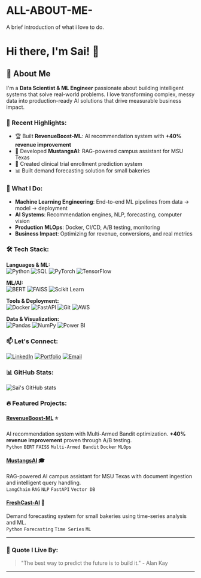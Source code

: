 # ALL-ABOUT-ME-
A brief introduction of what i love to do.
# Hi there, I'm Sai! 👋

## 🚀 About Me

I'm a **Data Scientist & ML Engineer** passionate about building intelligent systems that solve real-world problems. I love transforming complex, messy data into production-ready AI solutions that drive measurable business impact.

### 🎯 Recent Highlights:
- 🏆 Built **RevenueBoost-ML**: AI recommendation system with **+40% revenue improvement**
- 🤖 Developed **MustangsAI**: RAG-powered campus assistant for MSU Texas
- 🏥 Created clinical trial enrollment prediction system
- 📊 Built demand forecasting solution for small bakeries

### 💼 What I Do:
- **Machine Learning Engineering**: End-to-end ML pipelines from data → model → deployment
- **AI Systems**: Recommendation engines, NLP, forecasting, computer vision
- **Production MLOps**: Docker, CI/CD, A/B testing, monitoring
- **Business Impact**: Optimizing for revenue, conversions, and real metrics

### 🛠️ Tech Stack:

**Languages & ML:**  
![Python](https://img.shields.io/badge/-Python-3776AB?style=flat&logo=python&logoColor=white)
![SQL](https://img.shields.io/badge/-SQL-4479A1?style=flat&logo=postgresql&logoColor=white)
![PyTorch](https://img.shields.io/badge/-PyTorch-EE4C2C?style=flat&logo=pytorch&logoColor=white)
![TensorFlow](https://img.shields.io/badge/-TensorFlow-FF6F00?style=flat&logo=tensorflow&logoColor=white)

**ML/AI:**  
![BERT](https://img.shields.io/badge/-BERT-orange?style=flat)
![FAISS](https://img.shields.io/badge/-FAISS-blue?style=flat)
![Scikit Learn](https://img.shields.io/badge/-Scikit%20Learn-F7931E?style=flat&logo=scikitlearn&logoColor=white)

**Tools & Deployment:**  
![Docker](https://img.shields.io/badge/-Docker-2496ED?style=flat&logo=docker&logoColor=white)
![FastAPI](https://img.shields.io/badge/-FastAPI-009688?style=flat&logo=fastapi&logoColor=white)
![Git](https://img.shields.io/badge/-Git-F05032?style=flat&logo=git&logoColor=white)
![AWS](https://img.shields.io/badge/-AWS-232F3E?style=flat&logo=amazonaws&logoColor=white)

**Data & Visualization:**  
![Pandas](https://img.shields.io/badge/-Pandas-150458?style=flat&logo=pandas&logoColor=white)
![NumPy](https://img.shields.io/badge/-NumPy-013243?style=flat&logo=numpy&logoColor=white)
![Power BI](https://img.shields.io/badge/-Power%20BI-F2C811?style=flat&logo=powerbi&logoColor=black)

### 📫 Let's Connect:

[![LinkedIn](https://img.shields.io/badge/-LinkedIn-0A66C2?style=flat&logo=linkedin&logoColor=white)](https://linkedin.com/in/saimudragada)
[![Portfolio](https://img.shields.io/badge/-Portfolio-000000?style=flat&logo=vercel&logoColor=white)](https://saimudragadaportfolio.vercel.app/)
[![Email](https://img.shields.io/badge/-Email-D14836?style=flat&logo=gmail&logoColor=white)](mailto:saimudragada1@gmail.com)

### 📊 GitHub Stats:

![Sai's GitHub stats](https://github-readme-stats.vercel.app/api?username=Saimudragada&show_icons=true&theme=tokyonight&hide_border=true)

### 🔥 Featured Projects:

#### [RevenueBoost-ML](https://github.com/Saimudragada/RevenueBoost-ML) ⭐
AI recommendation system with Multi-Armed Bandit optimization. **+40% revenue improvement** proven through A/B testing.  
`Python` `BERT` `FAISS` `Multi-Armed Bandit` `Docker` `MLOps`

#### [MustangsAI](https://github.com/Saimudragada/MustangsAI) 🎓
RAG-powered AI campus assistant for MSU Texas with document ingestion and intelligent query handling.  
`LangChain` `RAG` `NLP` `FastAPI` `Vector DB`

#### [FreshCast-AI](https://github.com/Saimudragada/freshcast-ai) 🥐
Demand forecasting system for small bakeries using time-series analysis and ML.  
`Python` `Forecasting` `Time Series` `ML`

---

### 💭 Quote I Live By:
> "The best way to predict the future is to build it." - Alan Kay

---


